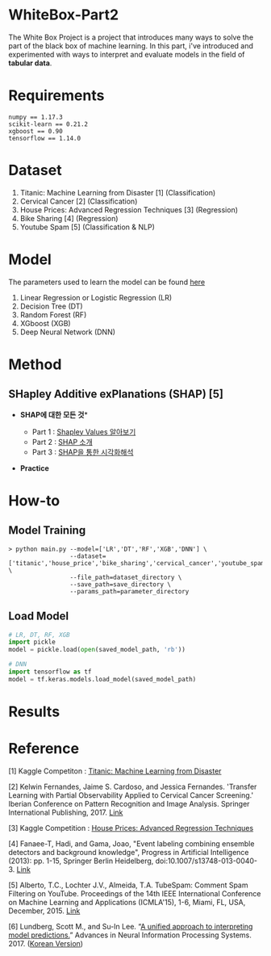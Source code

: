 # WhiteBox-Part2
The White Box Project is a project that introduces many ways to solve the part of the black box of machine learning. In this part, i've introduced and experimented with ways to interpret and evaluate models in the field of **tabular data**.

# Requirements
```
numpy == 1.17.3
scikit-learn == 0.21.2
xgboost == 0.90
tensorflow == 1.14.0
```

# Dataset
1. Titanic: Machine Learning from Disaster [1] (Classification)
2. Cervical Cancer [2] (Classification)
3. House Prices: Advanced Regression Techniques [3] (Regression)
4. Bike Sharing [4] (Regression)
5. Youtube Spam [5] (Classification & NLP)

# Model 
The parameters used to learn the model can be found [here](https://github.com/bllfpc/WhiteBox-Part2/tree/master/params)
1. Linear Regression or Logistic Regression (LR)
2. Decision Tree (DT)
3. Random Forest (RF)
4. XGboost (XGB)
5. Deep Neural Network (DNN) 

# Method 
## SHapley Additive exPlanations (SHAP) [5]
- **SHAP에 대한 모든 것***
  - Part 1 : [Shapley Values 알아보기](https://datanetworkanalysis.github.io/2019/12/23/shap1)
  - Part 2 : [SHAP 소개](https://datanetworkanalysis.github.io/2019/12/24/shap2)
  - Part 3 : [SHAP을 통한 시각화해석](https://datanetworkanalysis.github.io/2019/12/24/shap3)
  
- **Practice**
  
# How-to
## Model Training
```
> python main.py --model=['LR','DT','RF','XGB','DNN'] \
                 --dataset=['titanic','house_price','bike_sharing','cervical_cancer','youtube_spam'] \
                 --file_path=dataset_directory \
                 --save_path=save_directory \
                 --params_path=parameter_directory
```

## Load Model
```python
# LR, DT, RF, XGB
import pickle
model = pickle.load(open(saved_model_path, 'rb'))

# DNN
import tensorflow as tf
model = tf.keras.models.load_model(saved_model_path)
```

# Results


# Reference
[1] Kaggle Competiton : [Titanic: Machine Learning from Disaster](https://www.kaggle.com/c/titanic)

[2] Kelwin Fernandes, Jaime S. Cardoso, and Jessica Fernandes. 'Transfer Learning with Partial Observability Applied to Cervical Cancer Screening.' Iberian Conference on Pattern Recognition and Image Analysis. Springer International Publishing, 2017. [Link](https://archive.ics.uci.edu/ml/datasets/Cervical+cancer+%28Risk+Factors%29)

[3] Kaggle Competition : [House Prices: Advanced Regression Techniques](https://www.kaggle.com/c/house-prices-advanced-regression-techniques/overview/description)

[4] Fanaee-T, Hadi, and Gama, Joao, "Event labeling combining ensemble detectors and background knowledge", Progress in Artificial Intelligence (2013): pp. 1-15, Springer Berlin Heidelberg, doi:10.1007/s13748-013-0040-3. [Link](http://archive.ics.uci.edu/ml/datasets/Bike+Sharing+Dataset)

[5] Alberto, T.C., Lochter J.V., Almeida, T.A. TubeSpam: Comment Spam Filtering on YouTube. Proceedings of the 14th IEEE International Conference on Machine Learning and Applications (ICMLA'15), 1-6, Miami, FL, USA, December, 2015. [Link](http://www.dt.fee.unicamp.br/~tiago//youtubespamcollection/)

[6] Lundberg, Scott M., and Su-In Lee. “[A unified approach to interpreting model predictions.](https://arxiv.org/pdf/1705.07874.pdf)” Advances in Neural Information Processing Systems. 2017. ([Korean Version](https://www.notion.so/tootouch/A-Unified-Approach-to-Interpreting-Model-Predictions-96de8a9e08b149c48cdd802cd62ad59f))
